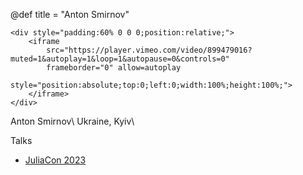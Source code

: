 @def title = "Anton Smirnov"

~~~
<div style="padding:60% 0 0 0;position:relative;">
    <iframe
        src="https://player.vimeo.com/video/899479016?muted=1&autoplay=1&loop=1&autopause=0&controls=0"
        frameborder="0" allow=autoplay
        style="position:absolute;top:0;left:0;width:100%;height:100%;">
    </iframe>
</div>
~~~

Anton Smirnov\\
Ukraine, Kyiv\\

Talks

- [JuliaCon 2023](https://youtu.be/wmCra6roZn4?si=jhVBepTqvlvTyaEZ)
